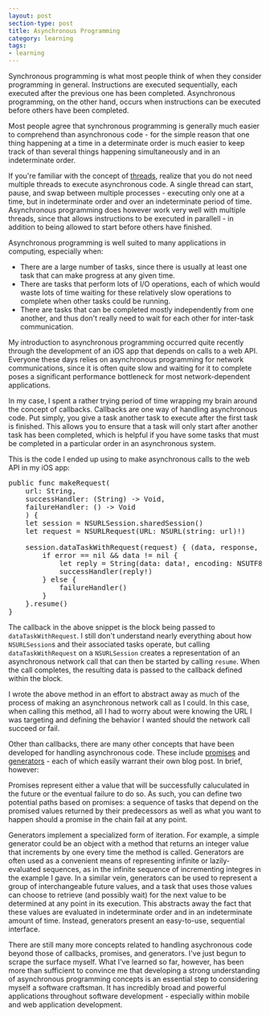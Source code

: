 ```yaml
---
layout: post
section-type: post
title: Asynchronous Programming
category: learning
tags:
- learning
---
```

Synchronous programming is what most people think of when they consider programming in general. Instructions are executed sequentially, each executed after the previous one has been completed. Asynchronous programming, on the other hand, occurs when instructions can be executed before others have been completed.

Most people agree that synchronous programming is generally much easier to comprehend than asynchronous code - for the simple reason that one thing happening at a time in a determinate order is much easier to keep track of than several things happening simultaneously and in an indeterminate order.

If you're familiar with the concept of [threads](https://en.wikipedia.org/wiki/Thread_(computing)), realize that you do not need multiple threads to execute asynchronous code. A single thread can start, pause, and swap between multiple processes - executing only one at a time, but in indeterminate order and over an indeterminate period of time. Asynchronous programming does however work very well with multiple threads, since that allows instructions to be executed in parallell - in addition to being allowed to start before others have finished.

Asynchronous programming is well suited to many applications in computing, especially when:

* There are a large number of tasks, since there is usually at least one task that can make progress at any given time.
* There are tasks that perform lots of I/O operations, each of which would waste lots of time waiting for these relatively slow operations to complete when
other tasks could be running.
* There are tasks that can be completed mostly independently from one another, and thus don't really need to wait for each other for inter-task communication.

My introduction to asynchronous programming occurred quite recently through the development of an iOS app that depends on calls to a web API. Everyone these days relies on asynchronous programming for network communications, since it is often quite slow and waiting for it to complete poses a significant performance bottleneck for most network-dependent applications.

In my case, I spent a rather trying period of time wrapping my brain around the concept of callbacks. Callbacks are one way of handling asynchronous code. Put simply, you give a task another task to execute after the first task is finished. This allows you to ensure that a task will only start after another task has been completed, which is helpful if you have some tasks that must be completed in a particular order in an asynchronous system.

This is the code I ended up using to make asynchronous calls to the web API in my iOS app:

<pre style="text-align: left">
public func makeRequest(
    url: String,
    successHandler: (String) -> Void,
    failureHandler: () -> Void
    ) {
    let session = NSURLSession.sharedSession()
    let request = NSURLRequest(URL: NSURL(string: url)!)

    session.dataTaskWithRequest(request) { (data, response, error) -> Void in
        if error == nil && data != nil {
            let reply = String(data: data!, encoding: NSUTF8StringEncoding)
            successHandler(reply!)
        } else {
            failureHandler()
        }
    }.resume()
}
</pre>

The callback in the above snippet is the block being passed to ```dataTaskWithRequest```. I still don't understand nearly everything about how ```NSURLSession```s and their associated tasks operate, but calling ```dataTaskWithRequest``` on a ```NSURLSession``` creates a representation of an asynchronous network call that can then be started by calling ```resume```. When the call completes, the resulting data is passed to the callback defined within the block.

I wrote the above method in an effort to abstract away as much of the process of making an asynchronous network call as I could. In this case, when calling this method, all I had to worry about were knowing the URL I was targeting and defining the behavior I wanted should the network call succeed or fail.

Other than callbacks, there are many other concepts that have been developed for handling asynchronous code. These include [promises](https://en.wikipedia.org/wiki/Futures_and_promises) and [generators](https://en.wikipedia.org/wiki/Generator_(computer_programming)) - each of which easily warrant their own blog post. In brief, however:

Promises represent either a value that will be successfully caluculated in the future or the eventual failure to do so. As such, you can define two potential paths based on promises: a sequence of tasks that depend on the promised values returned by their predecessors as well as what you want to happen should a promise in the chain fail at any point.

Generators implement a specialized form of iteration. For example, a simple generator could be an object with a method that returns an integer value that increments by one every time the method is called. Generators are often used as a convenient means of representing infinite or lazily-evaluated sequences, as in the infinite sequence of incrementing integres in the example I gave. In a similar vein, generators can be used to represent a group of interchangeable future values, and a task that uses those values can choose to retrieve (and possibly wait) for the next value to be determined at any point in its execution. This abstracts away the fact that these values are evaluated in indeterminate order and in an indeterminate amount of time. Instead, generators present an easy-to-use, sequential interface.

There are still many more concepts related to handling asychronous code beyond those of callbacks, promises, and generators. I've just begun to scrape the surface myself. What I've learned so far, however, has been more than sufficient to convince me that developing a strong understanding of asynchronous programming concepts is an essential step to considering myself a software craftsman. It has incredibly broad and powerful applications throughout software development - especially within mobile and web application development.
